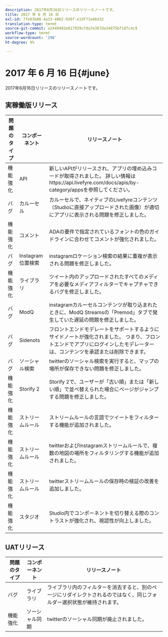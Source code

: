 ```yaml
---
description: 2017年6月16日リリースのリリースノートです。
title: 2017 年 6 月 16 日
exl-id: 7fe83b80-4a33-4862-926f-e1df71e66d32
translation-type: tm+mt
source-git-commit: a2449482e617939cfda7e367da34875bf187c4c9
workflow-type: tm+mt
source-wordcount: '298'
ht-degree: 9%

---
```


# 2017 年 6 月 16 日{#june}

2017年6月16日リリースのリリースノートです。

## 実稼働版リリース

| **問題のタイプ** | **コンポーネント** | **リリースノート** |
|---|---|---|
| 機能強化 | API | 新しいAPIがリリースされ、アプリの埋め込みコードが取得されました。 詳しい情報はhttps://api.livefyre.com/docs/apis/by-category/appsを参照してください。 |
| バグ | カルーセル | カルーセルで、ネイティブのLivefyreコンテンツ（Studioに直接アップロードされた画像）が適切にアプリに表示される問題を修正しました。 |
| 機能強化 | コメント | ADAの要件で指定されているフォントの色のガイドラインに合わせてコメントが強化されました。 |
| バグ | Instagram位置検索 | instagramロケーション検索の結果に重複が表示される問題を修正しました。 |
| 機能強化 | ライブラリ | ツイート内のアップロードされたすべてのメディアを必要なメディアフィルターでキャプチャできるバグを修正しました。 |
| バグ | ModQ | instagramカルーセルコンテンツが取り込まれたときに、ModQ Streamsの「Premod」タブで発生していた遅延の問題を修正しました。 |
| バグ | Sidenots | フロントエンドモデレートをサポートするようにサイドノートが強化されました。 つまり、フロントエンドでアプリにログインしたモデレーターは、コンテンツを承認または削除できます。 |
| バグ | ソーシャル検索 | twitterのソーシャル検索を実行すると、マップの場所が保存できない問題を修正しました。 |
| 機能強化 | Storify 2 | Storify 2で、ユーザーが「古い順」または「新しい順」で並べ替えられた場合にページがジャンプする問題を修正しました。 |
| 機能強化 | ストリームルール | ストリームルールの言語でツイートをフィルターする機能が追加されました。 |
| 機能強化 | ストリームルール | twitterおよびInstagramストリームルールで、複数の地図の場所をフィルタリングする機能が追加されました。 |
| 機能強化 | ストリームルール | twitterストリームルールの保存時の検証の改善を追加しました。 |
| 機能強化 | スタジオ | Studio内でコンポーネントを切り替える際のコントラストが強化され、視認性が向上しました。 |

## UATリリース

| **問題のタイプ** | **コンポーネント** | **リリースノート** |
|---|---|---|
| バグ | ライブラリ | ライブラリ内のフィルターを消去すると、別のページにリダイレクトされるのではなく、同じフォルダー選択状態が維持されます。 |
| 機能強化 | ソーシャル同期 | twitterのソーシャル同期が廃止されました。 |
